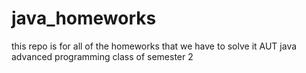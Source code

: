 # java_homeworks
this repo is for all of the homeworks that we have to solve it AUT java advanced programming class of semester 2 
